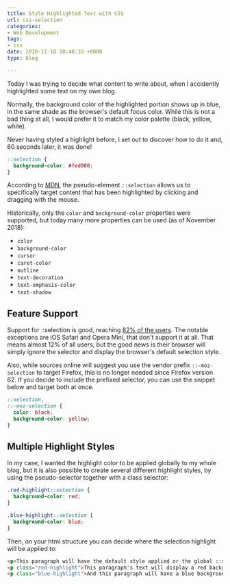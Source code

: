 ```yaml
---
title: Style Highlighted Text with CSS
url: css-selection
categories:
- Web Development
tags:
- css
date: 2018-11-18 10:48:33 +0000
type: blog

---
```

Today I was trying to decide what content to write about, when I accidently highlighted some text on my own blog.

Normally, the background color of the highlighted portion shows up in blue, in the same shade as the browser's default focus color. While this is not a bad thing at all, I would prefer it to match my color palette (black, yellow, white).

Never having styled a highlight before, I set out to discover how to do it and, 60 seconds later, it was done!

```css
::selection {
  background-color: #fed900;
}
```

According to [MDN](https://developer.mozilla.org/en-US/docs/Web/CSS/::selection "MDN Documentation"), the pseudo-element `::selection` allows us to specifically target content that has been highlighted by clicking and dragging with the mouse.

Historically, only the `color` and `background-color` properties were supported, but today many more properties can be used (as of November 2018):

* `color`
* `background-color`
* `cursor`
* `caret-color`
* `outline`
* `text-decoration`
* `text-emphasis-color`
* `text-shadow`

## Feature Support

Support for ::selection is good, reaching [82% of the users](https://caniuse.com/#feat=css-selection "CanIUse Feature Support"). The notable exceptions are iOS Safari and Opera Mini, that don't support it at all. That means almost 12% of all users, but the good news is their browser will simply ignore the selector and display the browser's default selection style.

Also, while sources online will suggest you use the vendor prefix `::-moz-selection` to target Firefox, this is no longer needed since Firefox version 62. If you decide to include the prefixed selector, you can use the snippet below and target both at once.

```css
::selection,
::-moz-selection {
  color: black;
  background-color: yellow;
}
```

## Multiple Highlight Styles

In my case, I wanted the highlight color to be applied globally to my whole blog, but it is also possible to create several different highlight styles, by using the pseudo-selector together with a class selector:

```css
.red-highlight::selection {
  background-color: red;
}

.blue-highlight::selection {
  background-color: blue;
}
```

Then, on your html structure you can decide where the selection highlight will be applied to:

```html
<p>This paragraph will have the default style applied or the global ::selection style.</p>
<p class="red-highlight">This paragraph's text will display a red background when highlighted by user.</p>
<p class="blue-highlight">And this paragraph will have a blue background when selected!</p>
```
